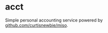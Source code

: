 # acct

Simple personal accounting service powered by [github.com/curtisnewbie/miso](https://github.com/curtisnewbie/miso).
